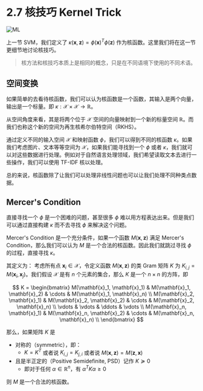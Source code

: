 # 2.7 核技巧 Kernel Trick

![ML](https://img.shields.io/badge/LH-Machine%20Learning-red)

上一节 SVM，我们定义了 $\kappa(\mathbf{x}, \mathbf{z})=\phi(\mathbf{x})^T\phi(\mathbf{z})$ 作为核函数。这里我们将在这一节更细节地讨论核技巧。

> 核方法和核技巧本质上是相同的概念，只是在不同语境下使用的不同术语。

## 空间变换

如果简单的去看待核函数，我们可以认为核函数是一个函数，其输入是两个向量，输出是一个标量。即 $\kappa: \mathcal{X} \times \mathcal{X} \rightarrow \mathbb{R}$。

从空间角度来看，其是将两个位于 $\mathcal{X}$ 空间的向量映射到一个新的标量空间 $\mathbb{R}$。而我们也称这个新的空间为再生核希尔伯特空间（RKHS）。

通过定义不同的输入空间 $\mathcal{X}$ 和映射函数 $\phi$，我们可以得到不同的核函数 $\kappa$。如果我们考虑图片、文本等等空间为  $\mathcal{X}$，如果我们能寻找到一个 $\phi$ 或者 $\kappa$，我们就可以对这些数据进行处理。例如对于自然语言处理领域，我们希望读取文本去进行一些操作，我们可以使用 TF-IDF 核以处理。

总的来说，核函数除了让我们可以处理非线性问题也可以让我们处理不同种类点数据。


## Mercer's Condition

直接寻找一个 $\phi$ 是一个困难的问题，甚至很多 $\phi$ 难以用方程表达出来。但是我们可以通过直接构建 $\kappa$ 而不去寻找 $\phi$ 来解决这个问题。

Mercer's Condition 是一个充分条件，如果一个函数 $M(\mathbf{x}, \mathbf{z})$ 满足 Mercer's Condition，那么我们可以认为 $M$ 是一个合法的核函数。因此我们就跳过寻找 $\phi$ 的过程，直接寻找 $\kappa$。

其定义为：
考虑所有点 $\mathbf{x}_i \in \mathcal{X}$，令定义函数 $M(\mathbf{x}, \mathbf{z})$ 的类 Gram 矩阵 $K$ 为 $K_{i, j}=M(\mathbf{x}_i,\mathbf{x}_j)$。我们假设 $\mathcal{X}$ 是有 $n$ 个元素的集合，那么 $K$ 是一个 $n \times n$ 的方阵，即

$$
K = \begin{bmatrix}
M(\mathbf{x}_1, \mathbf{x}_1) & M(\mathbf{x}_1, \mathbf{x}_2) & \cdots & M(\mathbf{x}_1, \mathbf{x}_n) \\
M(\mathbf{x}_2, \mathbf{x}_1) & M(\mathbf{x}_2, \mathbf{x}_2) & \cdots & M(\mathbf{x}_2, \mathbf{x}_n) \\
\vdots & \vdots & \ddots & \vdots \\
M(\mathbf{x}_n, \mathbf{x}_1) & M(\mathbf{x}_n, \mathbf{x}_2) & \cdots & M(\mathbf{x}_n, \mathbf{x}_n) \\
\end{bmatrix}
$$

那么，如果矩阵 $K$ 是
- 对称的（symmetric），即：
  - $K=K^T$ 或者说 $K_{i, j}=K_{j, i}$ 或者说 $M(\mathbf{x}, \mathbf{z})=M(\mathbf{z}, \mathbf{x})$
- 且是半正定的（Positive Semidefinite, PSD）记作 $K\succcurlyeq 0$
  - 即对于任何 $\alpha \in \mathbb{R}^n$，有 $\alpha^T K \alpha \geq 0$

则 $M$ 是一个合法的核函数。